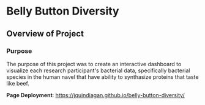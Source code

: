# Belly Button Diversity

## Overview of Project

### Purpose

The purpose of this project was to create an interactive dashboard to visualize each research participant's bacterial data, specifically bacterial species in the human navel that have ability to synthasize proteins that taste like beef.

**Page Deployment**: <a href="https://jquindiagan.github.io/belly-button-diversity/">https://jquindiagan.github.io/belly-button-diversity/</a>